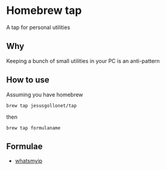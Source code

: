 # Homebrew tap

A tap for personal utilities

## Why

Keeping a bunch of small utilities in your PC is an anti-pattern

## How to use

Assuming you have homebrew

`brew tap jesusgollonet/tap`

then

`brew tap formulaname`

## Formulae

- [ whatsmyip ](https://github.com/jesusgollonet/whatsmyip)

